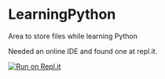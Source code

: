 # LearningPython
Area to store files while learning Python

Needed an online IDE and found one at repl.it.

[![Run on Repl.it](https://repl.it/badge/github/pykaswitz/LearningPython)](https://repl.it/github/pykaswitz/LearningPython)
